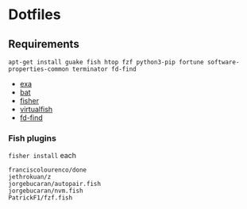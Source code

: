 # Dotfiles


## Requirements
```
apt-get install guake fish htop fzf python3-pip fortune software-properties-common terminator fd-find
```

- [exa](https://github.com/ogham/exa)
- [bat](https://github.com/sharkdp/bat)
- [fisher](https://github.com/jorgebucaran/fisher)
- [virtualfish](https://github.com/justinmayer/virtualfish)
- [fd-find](https://github.com/sharkdp/fd#installation)

### Fish plugins
`fisher install` each
```
franciscolourenco/done
jethrokuan/z
jorgebucaran/autopair.fish
jorgebucaran/nvm.fish
PatrickF1/fzf.fish
```
